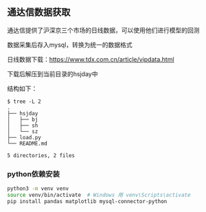通达信数据获取
---

通达信提供了沪深京三个市场的日线数据，可以使用他们进行模型的回测

数据采集后存入mysql，转换为统一的数据格式

日线数据下载：https://www.tdx.com.cn/article/vipdata.html

下载后解压到当前目录的hsjday中

结构如下：

```
$ tree -L 2
.
├── hsjday
│   ├── bj
│   ├── sh
│   └── sz
├── load.py
└── README.md

5 directories, 2 files
```

### python依赖安装
```sh
python3 -m venv venv
source venv/bin/activate  # Windows 用 venv\Scripts\activate
pip install pandas matplotlib mysql-connector-python
```
